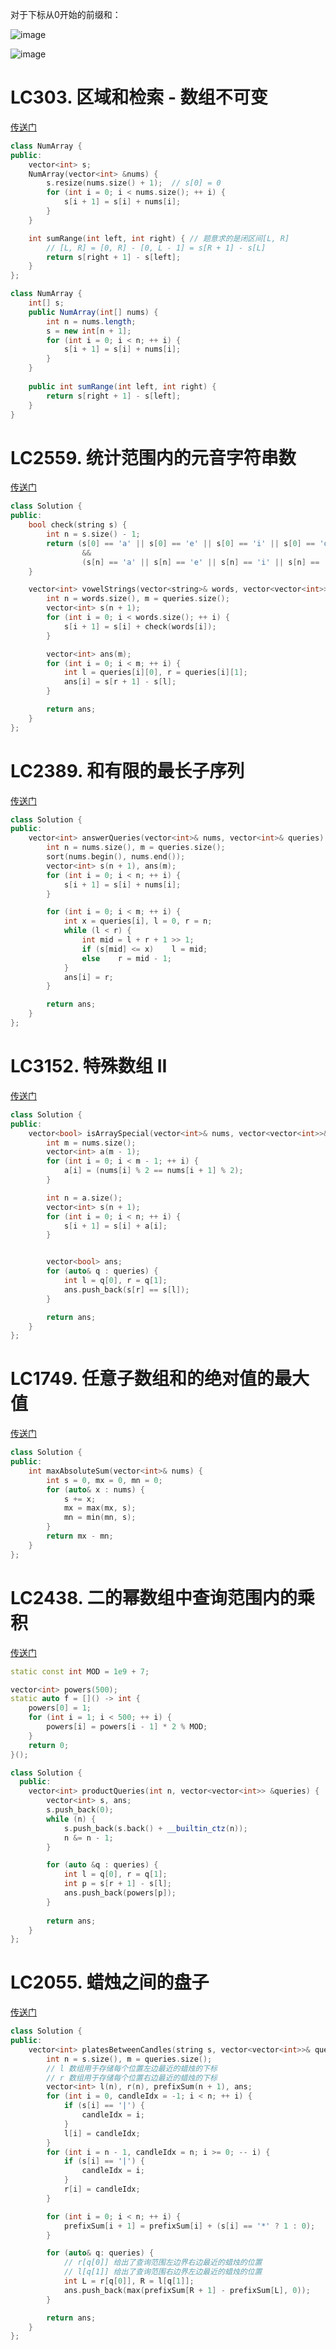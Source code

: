 对于下标从0开始的前缀和：

![image](https://github.com/user-attachments/assets/597d4aed-085d-43b2-b1b8-961dc5b82c9b)

![image](https://github.com/user-attachments/assets/5212cdc7-819e-4a76-a173-682535c73bfe)


# LC303. 区域和检索 - 数组不可变
[传送门](https://leetcode.cn/problems/range-sum-query-immutable/description/)

```C++
class NumArray {
public:
    vector<int> s;
    NumArray(vector<int> &nums) {
        s.resize(nums.size() + 1);  // s[0] = 0
        for (int i = 0; i < nums.size(); ++ i) {
            s[i + 1] = s[i] + nums[i];
        }
    }

    int sumRange(int left, int right) { // 题意求的是闭区间[L, R]
        // [L, R] = [0, R] - [0, L - 1] = s[R + 1] - s[L]
        return s[right + 1] - s[left];
    }
};
```
```java
class NumArray {
    int[] s;
    public NumArray(int[] nums) {
        int n = nums.length;
        s = new int[n + 1];
        for (int i = 0; i < n; ++ i) {
            s[i + 1] = s[i] + nums[i];
        }
    }
    
    public int sumRange(int left, int right) {
        return s[right + 1] - s[left];
    }
}
```

# LC2559. 统计范围内的元音字符串数
[传送门](https://leetcode.cn/problems/count-vowel-strings-in-ranges/description/)

```C++
class Solution {
public:
    bool check(string s) {
        int n = s.size() - 1;
        return (s[0] == 'a' || s[0] == 'e' || s[0] == 'i' || s[0] == 'o' || s[0] == 'u')
                &&
                (s[n] == 'a' || s[n] == 'e' || s[n] == 'i' || s[n] == 'o' || s[n] == 'u');
    }

    vector<int> vowelStrings(vector<string>& words, vector<vector<int>>& queries) {
        int n = words.size(), m = queries.size();
        vector<int> s(n + 1);
        for (int i = 0; i < words.size(); ++ i) {
            s[i + 1] = s[i] + check(words[i]);
        }

        vector<int> ans(m);
        for (int i = 0; i < m; ++ i) {
            int l = queries[i][0], r = queries[i][1];
            ans[i] = s[r + 1] - s[l];
        }

        return ans;
    }
};
```

# LC2389. 和有限的最长子序列
[传送门](https://leetcode.cn/problems/longest-subsequence-with-limited-sum/description/)
```C++
class Solution {
public:
    vector<int> answerQueries(vector<int>& nums, vector<int>& queries) {
        int n = nums.size(), m = queries.size();
        sort(nums.begin(), nums.end());
        vector<int> s(n + 1), ans(m);
        for (int i = 0; i < n; ++ i) {
            s[i + 1] = s[i] + nums[i];
        }   

        for (int i = 0; i < m; ++ i) {
            int x = queries[i], l = 0, r = n;
            while (l < r) {
                int mid = l + r + 1 >> 1;
                if (s[mid] <= x)    l = mid;
                else    r = mid - 1;
            }
            ans[i] = r;
        }

        return ans;
    }
};
```

# LC3152. 特殊数组 II
[传送门](https://leetcode.cn/problems/special-array-ii/description/)
```C++
class Solution {
public:
    vector<bool> isArraySpecial(vector<int>& nums, vector<vector<int>>& queries) {
        int m = nums.size();
        vector<int> a(m - 1);
        for (int i = 0; i < m - 1; ++ i) {
            a[i] = (nums[i] % 2 == nums[i + 1] % 2);
        }

        int n = a.size();
        vector<int> s(n + 1);
        for (int i = 0; i < n; ++ i) {
            s[i + 1] = s[i] + a[i];
        }


        vector<bool> ans;
        for (auto& q : queries) {
            int l = q[0], r = q[1];
            ans.push_back(s[r] == s[l]);
        }

        return ans;
    }
};
```


# LC1749. 任意子数组和的绝对值的最大值
[传送门](https://leetcode.cn/problems/maximum-absolute-sum-of-any-subarray/description/)

```C++
class Solution {
public:
    int maxAbsoluteSum(vector<int>& nums) {
        int s = 0, mx = 0, mn = 0;
        for (auto& x : nums) {
            s += x;
            mx = max(mx, s);
            mn = min(mn, s);
        }
        return mx - mn;
    }
};
```

# LC2438. 二的幂数组中查询范围内的乘积
[传送门](https://leetcode.cn/problems/range-product-queries-of-powers/description/)

```C++
static const int MOD = 1e9 + 7;

vector<int> powers(500);
static auto f = []() -> int {
    powers[0] = 1;
    for (int i = 1; i < 500; ++ i) {
        powers[i] = powers[i - 1] * 2 % MOD;
    }
    return 0;
}();

class Solution {
  public:
    vector<int> productQueries(int n, vector<vector<int>> &queries) {
        vector<int> s, ans;
        s.push_back(0);
        while (n) {
            s.push_back(s.back() + __builtin_ctz(n));
            n &= n - 1;
        }

        for (auto &q : queries) {
            int l = q[0], r = q[1];
            int p = s[r + 1] - s[l];
            ans.push_back(powers[p]);
        }
        
        return ans;
    }
};
```

# LC2055. 蜡烛之间的盘子
[传送门](https://leetcode.cn/problems/plates-between-candles/description/)
```C++
class Solution {
public:
    vector<int> platesBetweenCandles(string s, vector<vector<int>>& queries) {
        int n = s.size(), m = queries.size();
        // l 数组用于存储每个位置左边最近的蜡烛的下标
        // r 数组用于存储每个位置右边最近的蜡烛的下标
        vector<int> l(n), r(n), prefixSum(n + 1), ans;
        for (int i = 0, candleIdx = -1; i < n; ++ i) {
            if (s[i] == '|') {
                candleIdx = i;
            }
            l[i] = candleIdx;
        }
        for (int i = n - 1, candleIdx = n; i >= 0; -- i) {
            if (s[i] == '|') {
                candleIdx = i;
            }
            r[i] = candleIdx;
        }

        for (int i = 0; i < n; ++ i) {
            prefixSum[i + 1] = prefixSum[i] + (s[i] == '*' ? 1 : 0);
        }

        for (auto& q: queries) {
            // r[q[0]] 给出了查询范围左边界右边最近的蜡烛的位置
            // l[q[1]] 给出了查询范围右边界左边最近的蜡烛的位置
            int L = r[q[0]], R = l[q[1]];
            ans.push_back(max(prefixSum[R + 1] - prefixSum[L], 0));
        }

        return ans;
    }
};
```
